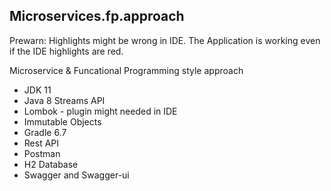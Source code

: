 ## Microservices.fp.approach

Prewarn: Highlights might be wrong in IDE.
The Application is working even 
if the IDE highlights are red.

Microservice & Funcational Programming style approach

- JDK 11
- Java 8 Streams API
- Lombok - plugin might needed in IDE
- Immutable Objects
- Gradle 6.7
- Rest API
- Postman
- H2 Database
- Swagger and Swagger-ui
